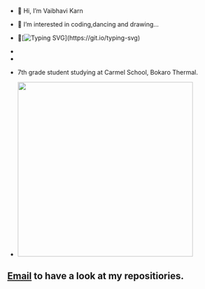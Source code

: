 - 👋 Hi, I’m Vaibhavi Karn 
- 👀 I’m interested in coding,dancing and drawing...
- 🌱[![Typing SVG](https://readme-typing-svg.herokuapp.com?lines=I+am+currently+learning+The+Builder-HTML;the+artist-CSS+AND+the+wizard-JS!)](https://git.io/typing-svg)

-  
- 
- 7th grade student studying at Carmel School, Bokaro Thermal.
- <img width=400px;  src="https://user-images.githubusercontent.com/76275888/125171150-51fe4e80-e1d0-11eb-9720-f6a7f175ae7c.gif">
<h2><a href="mailto:vaibhavikarn2001@gmail.com?Subject=Hi">
            Email</a> to have a look at my repositiories.</h2>

<!---
vaibhavikarn2001/vaibhavikarn2001 is a ✨ special ✨ repository because its `README.md` (this file) appears on your GitHub profile.
You can click the Preview link to take a look at your changes.
--->

